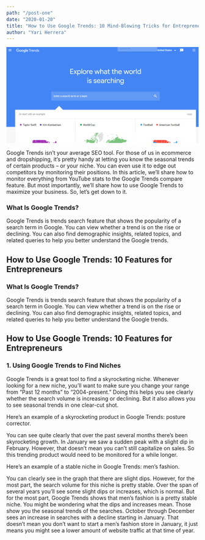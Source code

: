 ```yaml
---
path: "/post-one"
date: "2020-01-20"
title: "How to Use Google Trends: 10 Mind-Blowing Tricks for Entrepreneurs"
author: "Yari Herrera"
---
```

![Image](1.jpg)
<br>

  <p class="paragraph margin-top-meduim">
  Google Trends isn’t your average SEO tool. For those of us in ecommerce and dropshipping, it’s pretty handy at letting you know the seasonal trends of certain products – or your niche. You can even use it to edge out competitors by monitoring their positions. In this article, we’ll share how to monitor everything from YouTube stats to the Google Trends compare feature. But most importantly, we’ll share how to use Google Trends to maximize your business. So, let’s get down to it.
  </p>
    
    
  <h3 class=" margin-bottom-small margin-top-small">
    What Is Google Trends?
  </h3>

  <p class="paragraph">
    Google Trends is trends search feature that shows the popularity of a search term in Google. You can view whether a trend is on the rise or declining. You can also find demographic insights, related topics, and related queries to help you better understand the Google trends.
  </p>


  <h2 class="c margin-bottom-small margin-top-small">How to Use Google Trends: 10 Features for Entrepreneurs</h2>

   <h3 class=" margin-bottom-small margin-top-small">
      What Is Google Trends?
  </h3>

   <p class="paragraph">
    Google Trends is trends search feature that shows the popularity of a search term in Google. You can view whether a trend is on the rise or declining. You can also find demographic insights, related topics, and related queries to help you better understand the Google trends.
  </p>

  <h2 class=" margin-bottom-small margin-top-small">How to Use Google Trends: 10 Features for Entrepreneurs</h2>

   <h3 class=" margin-bottom-small margin-top-small">
      1. Using Google Trends to Find Niches
  </h3>

  <p class="paragraph">
    Google Trends is a great tool to find a skyrocketing niche. Whenever looking for a new niche, you’ll want to make sure you change your range from “Past 12 months” to “2004-present.” Doing this helps you see clearly whether the search volume is increasing or declining. But it also allows you to see seasonal trends in one clear-cut shot.
  </p>

  <p class="paragraph">
     Here’s an example of a skyrocketing product in Google Trends: posture corrector.
  </p>

  <p class="paragraph">
     You can see quite clearly that over the past several months there’s been skyrocketing growth. In January we saw a sudden peak with a slight dip in February. However, that doesn’t mean you can’t still capitalize on sales. So this trending product would need to be monitored for a while longer.
  </p>

  <p class="paragraph">
     Here’s an example of a stable niche in Google Trends: men’s fashion.
  </p>

  <p class="paragraph">
     You can clearly see in the graph that there are slight dips. However, for the most part, the search volume for this niche is pretty stable. Over the span of several years you’ll see some slight dips or increases, which is normal. But for the most part, Google Trends shows that men’s fashion is a pretty stable niche. You might be wondering what the dips and increases mean. Those show you the seasonal trends of the searches. October through December sees an increase in searches with a decline starting in January. That doesn’t mean you don’t want to start a men’s fashion store in January, it just means you might see a lower amount of website traffic at that time of year.
  </p>
  





